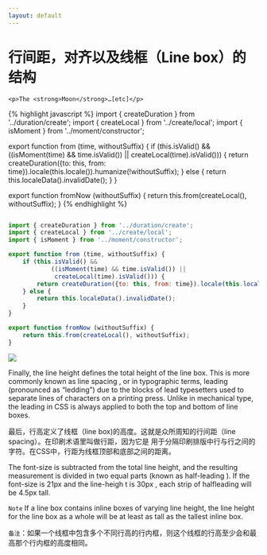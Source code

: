 ```yaml
---
layout: default
---
```


# 行间距，对齐以及线框（Line box）的结构

```
<p>The <strong>Moon</strong>…[etc]</p> 
```

{% highlight javascript %}
import { createDuration } from '../duration/create';
import { createLocal } from '../create/local';
import { isMoment } from '../moment/constructor';

export function from (time, withoutSuffix) {
    if (this.isValid() &&
            ((isMoment(time) && time.isValid()) ||
             createLocal(time).isValid())) {
        return createDuration({to: this, from: time}).locale(this.locale()).humanize(!withoutSuffix);
    } else {
        return this.localeData().invalidDate();
    }
}

export function fromNow (withoutSuffix) {
    return this.from(createLocal(), withoutSuffix);
}
{% endhighlight %}


```js

import { createDuration } from '../duration/create';
import { createLocal } from '../create/local';
import { isMoment } from '../moment/constructor';

export function from (time, withoutSuffix) {
    if (this.isValid() &&
            ((isMoment(time) && time.isValid()) ||
             createLocal(time).isValid())) {
        return createDuration({to: this, from: time}).locale(this.locale()).humanize(!withoutSuffix);
    } else {
        return this.localeData().invalidDate();
    }
}

export function fromNow (withoutSuffix) {
    return this.from(createLocal(), withoutSuffix);
}

```

![]({{site.baseurl}}/images/line-box.png)

Finally, the line height defines the total height of the line box. This is more commonly known as 
line spacing , or in typographic terms, leading (pronounced as “ledding”) due to the blocks of 
lead typesetters used to separate lines of characters on a printing press. Unlike in mechanical 
type, the leading in CSS is always applied to both the top and bottom of line boxes. 

最后，行高定义了线框（line box)的高度。这就是众所周知的行间距（line spacing）。在印刷术语里叫做行距，因为它是
用于分隔印刷排版中行与行之间的字符。在CSS中，行距为线框顶部和底部之间的距离。

The font-size is subtracted from the total line height, and the resulting measurement is divided in two 
equal parts (known as half-leading ). If the font-size is 21px and the line-heigh t is 30px , each strip of halfleading 
will be 4.5px tall. 

 `Note` If a line box contains inline boxes of varying line height, the line height for the line box as a whole
will be at least as tall as the tallest inline box. 

`备注`：如果一个线框中包含多个不同行高的行内框，则这个线框的行高至少会和最高那个行内框的高度相同。